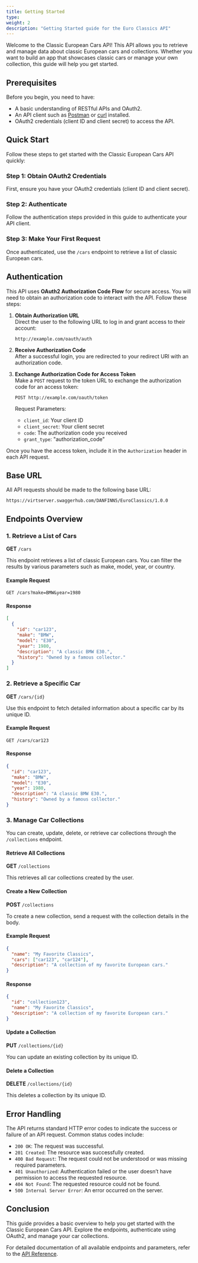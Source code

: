 ```yaml
---
title: Getting Started
type: 
weight: 2
description: "Getting Started guide for the Euro Classics API"
---
```


Welcome to the Classic European Cars API! This API allows you to retrieve and manage data about classic European cars and collections. Whether you want to build an app that showcases classic cars or manage your own collection, this guide will help you get started.

## Prerequisites

Before you begin, you need to have:
- A basic understanding of RESTful APIs and OAuth2.
- An API client such as [Postman](https://www.postman.com/) or [curl](https://curl.se/) installed.
- OAuth2 credentials (client ID and client secret) to access the API.

## Quick Start

Follow these steps to get started with the Classic European Cars API quickly:

### Step 1: Obtain OAuth2 Credentials

First, ensure you have your OAuth2 credentials (client ID and client secret).

### Step 2: Authenticate

Follow the authentication steps provided in this guide to authenticate your API client.

### Step 3: Make Your First Request

Once authenticated, use the `/cars` endpoint to retrieve a list of classic European cars.

## Authentication

This API uses **OAuth2 Authorization Code Flow** for secure access. You will need to obtain an authorization code to interact with the API. Follow these steps:

1. **Obtain Authorization URL**  
   Direct the user to the following URL to log in and grant access to their account:

   ```plaintext
   http://example.com/oauth/auth
   ```

2. **Receive Authorization Code**  
   After a successful login, you are redirected to your redirect URI with an authorization code.

3. **Exchange Authorization Code for Access Token**  
   Make a `POST` request to the token URL to exchange the authorization code for an access token:

   ```plaintext
   POST http://example.com/oauth/token
   ```

   Request Parameters:
   - `client_id`: Your client ID
   - `client_secret`: Your client secret
   - `code`: The authorization code you received
   - `grant_type`: "authorization_code"

Once you have the access token, include it in the `Authorization` header in each API request.

## Base URL

All API requests should be made to the following base URL:

```plaintext
https://virtserver.swaggerhub.com/DANFINN5/EuroClassics/1.0.0
```

## Endpoints Overview

### 1. Retrieve a List of Cars

**GET** `/cars`

This endpoint retrieves a list of classic European cars. You can filter the results by various parameters such as make, model, year, or country.

#### Example Request

```plaintext
GET /cars?make=BMW&year=1980
```

#### Response

```json
[
  {
    "id": "car123",
    "make": "BMW",
    "model": "E30",
    "year": 1980,
    "description": "A classic BMW E30.",
    "history": "Owned by a famous collector."
  }
]
```

### 2. Retrieve a Specific Car

**GET** `/cars/{id}`

Use this endpoint to fetch detailed information about a specific car by its unique ID.

#### Example Request

```plaintext
GET /cars/car123
```

#### Response

```json
{
  "id": "car123",
  "make": "BMW",
  "model": "E30",
  "year": 1980,
  "description": "A classic BMW E30.",
  "history": "Owned by a famous collector."
}
```

### 3. Manage Car Collections

You can create, update, delete, or retrieve car collections through the `/collections` endpoint.

#### Retrieve All Collections

**GET** `/collections`

This retrieves all car collections created by the user.

#### Create a New Collection

**POST** `/collections`

To create a new collection, send a request with the collection details in the body.

#### Example Request

```json
{
  "name": "My Favorite Classics",
  "cars": ["car123", "car124"],
  "description": "A collection of my favorite European cars."
}
```

#### Response

```json
{
  "id": "collection123",
  "name": "My Favorite Classics",
  "description": "A collection of my favorite European cars."
}
```

#### Update a Collection

**PUT** `/collections/{id}`

You can update an existing collection by its unique ID.

#### Delete a Collection

**DELETE** `/collections/{id}`

This deletes a collection by its unique ID.

## Error Handling

The API returns standard HTTP error codes to indicate the success or failure of an API request. Common status codes include:

- `200 OK`: The request was successful.
- `201 Created`: The resource was successfully created.
- `400 Bad Request`: The request could not be understood or was missing required parameters.
- `401 Unauthorized`: Authentication failed or the user doesn’t have permission to access the requested resource.
- `404 Not Found`: The requested resource could not be found.
- `500 Internal Server Error`: An error occurred on the server.

## Conclusion

This guide provides a basic overview to help you get started with the Classic European Cars API. Explore the endpoints, authenticate using OAuth2, and manage your car collections.

For detailed documentation of all available endpoints and parameters, refer to the [API Reference](https://virtserver.swaggerhub.com/DANFINN5/EuroClassics/1.0.0).
